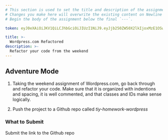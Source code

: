```yaml
---
# This section is used to set the title and description of the assignment on Newline. Do not edit `token`.
# Changes you make here will overwrite the existing content on Newline when synced via Github.
# Begin the body of the assignment below the final `---`.

token: eyJ0eXAiOiJKV1QiLCJhbGciOiJIUzI1NiJ9.eyJjb250ZW50X2lkIjoxMzE1OSwiY29udGVudF90eXBlIjoiQXNzaWdubWVudCJ9.L1hXOFu3hhhOTyBkLO5fflMI42nyIxySZGXbXz7D74U

title: >-
  Wordpress.com Refactored
description: >-
  Refactor your code from the weekend
---
```

## Adventure Mode
1. Taking the weekend assignment of Wordpress.com, go back through and refactor your code. Make sure that it is organized with indentions and spacing, it is well commented, and that classes and IDs make sense logically. 

2. Push the project to a Github repo called _tiy-homework-wordpress_

### What to Submit
Submit the link to the Github repo


